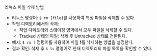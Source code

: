 리눅스 파일 삭제 방법
- 리눅스 명령어: `$ rm [file]`를 사용하여 특정 파일을 삭제할 수 있다.
- 작업 디렉토리에서의 삭제:
  - 작업 디렉토리와 스테이징 영역에서 모두 파일을 삭제할 수 있다.
  - Tracked 상태의 파일: 삭제 후 Untracked 상태로 전환된다.
- 예시: `$ rm f` 명령어를 사용하여 파일 f를 삭제하는 방법을 설명한다.
- 결과 확인: 삭제 후 `$ ls` 명령어로 현재 디렉토리의 파일 목록을 확인할 수 있다.
